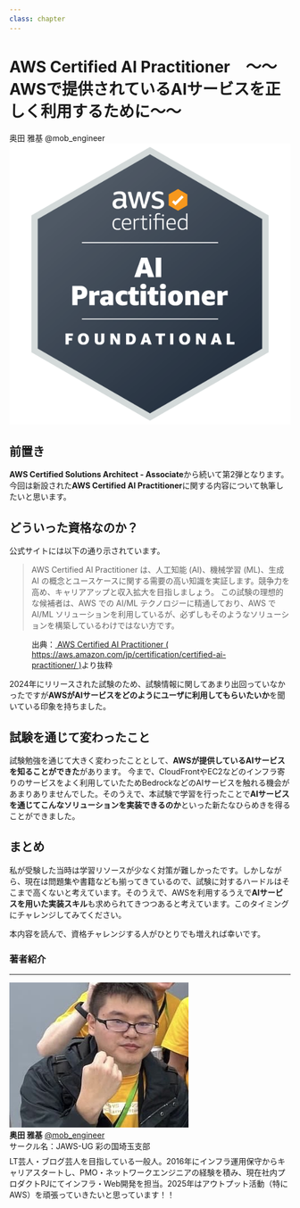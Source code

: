 ```yaml
---
class: chapter
---
```


# AWS Certified AI Practitioner　～～AWSで提供されているAIサービスを正しく利用するために～～

<div class="flush-right">
奥田 雅基 @mob_engineer
</div>

<img src="images/chap-mob_engineer-certificates/aws-certified-ai-practitioner.png">

## 前置き

**AWS Certified Solutions Architect - Associate**から続いて第2弾となります。
今回は新設された**AWS Certified AI Practitioner**に関する内容について執筆したいと思います。

## どういった資格なのか？

公式サイトには以下の通り示されています。

>AWS Certified AI Practitioner は、人工知能 (AI)、機械学習 (ML)、生成 AI の概念とユースケースに関する需要の高い知識を実証します。競争力を高め、キャリアアップと収入拡大を目指しましょう。
>この試験の理想的な候補者は、AWS での AI/ML テクノロジーに精通しており、AWS で AI/ML ソリューションを利用しているが、必ずしもそのようなソリューションを構築しているわけではない方です。

<figure><figcaption>出典：<a href="https://aws.amazon.com/jp/certification/certified-ai-practitioner/"> AWS Certified AI Practitioner ( https://aws.amazon.com/jp/certification/certified-ai-practitioner/ )</a>より抜粋</figcaption></figure>

2024年にリリースされた試験のため、試験情報に関してあまり出回っていなかったですが**AWSがAIサービスをどのようにユーザに利用してもらいたいか**を聞いている印象を持ちました。

## 試験を通じて変わったこと

試験勉強を通じて大きく変わったこととして、**AWSが提供しているAIサービスを知ることができた**があります。
今まで、CloudFrontやEC2などのインフラ寄りのサービスをよく利用していたためBedrockなどのAIサービスを触れる機会があまりありませんでした。そのうえで、本試験で学習を行ったことで**AIサービスを通じてこんなソリューションを実装できるのか**といった新たなひらめきを得ることができました。

## まとめ

私が受験した当時は学習リソースが少なく対策が難しかったです。しかしながら、現在は問題集や書籍なども揃ってきているので、試験に対するハードルはそこまで高くないと考えています。そのうえで、AWSを利用するうえで**AIサービスを用いた実装スキル**も求められてきつつあると考えています。このタイミングにチャレンジしてみてください。

本内容を読んで、資格チャレンジする人がひとりでも増えれば幸いです。

### 著者紹介

---

<div class="author-profile">
    <img src="images/mobengineer.png">
    <div>
        <div>
            <b>奥田 雅基</b>
            <a href="https://x.com/mob_engineer">@mob_engineer</a>
        </div>
        <div>
            サークル名：JAWS-UG 彩の国埼玉支部
        </div>
    </div>
</div>
<p style="margin-top: 0.5em; margin-bottom: 2em;">
LT芸人・ブログ芸人を目指している一般人。2016年にインフラ運用保守からキャリアスタートし、PMO・ネットワークエンジニアの経験を積み、現在社内プロダクトPJにてインフラ・Web開発を担当。2025年はアウトプット活動（特にAWS）を頑張っていきたいと思っています！！
</p>